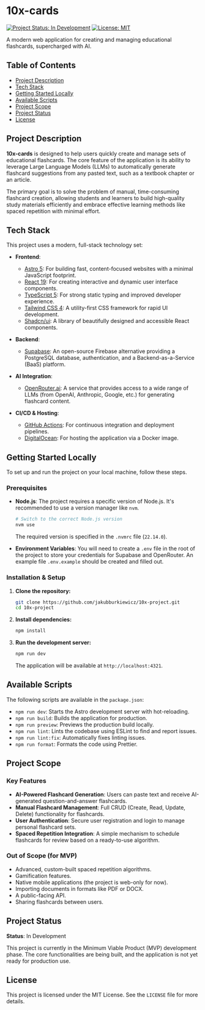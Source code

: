 # 10x-cards

[![Project Status: In Development](https://img.shields.io/badge/status-in%20development-yellowgreen.svg)](https://github.com/jakubburkiewicz/10x-project)
[![License: MIT](https://img.shields.io/badge/License-MIT-blue.svg)](https://opensource.org/licenses/MIT)

A modern web application for creating and managing educational flashcards, supercharged with AI.

## Table of Contents

- [Project Description](#project-description)
- [Tech Stack](#tech-stack)
- [Getting Started Locally](#getting-started-locally)
- [Available Scripts](#available-scripts)
- [Project Scope](#project-scope)
- [Project Status](#project-status)
- [License](#license)

## Project Description

**10x-cards** is designed to help users quickly create and manage sets of educational flashcards. The core feature of the application is its ability to leverage Large Language Models (LLMs) to automatically generate flashcard suggestions from any pasted text, such as a textbook chapter or an article.

The primary goal is to solve the problem of manual, time-consuming flashcard creation, allowing students and learners to build high-quality study materials efficiently and embrace effective learning methods like spaced repetition with minimal effort.

## Tech Stack

This project uses a modern, full-stack technology set:

-   **Frontend**:
    -   [Astro 5](https://astro.build/): For building fast, content-focused websites with a minimal JavaScript footprint.
    -   [React 19](https://react.dev/): For creating interactive and dynamic user interface components.
    -   [TypeScript 5](https://www.typescriptlang.org/): For strong static typing and improved developer experience.
    -   [Tailwind CSS 4](https://tailwindcss.com/): A utility-first CSS framework for rapid UI development.
    -   [Shadcn/ui](https://ui.shadcn.com/): A library of beautifully designed and accessible React components.

-   **Backend**:
    -   [Supabase](https://supabase.io/): An open-source Firebase alternative providing a PostgreSQL database, authentication, and a Backend-as-a-Service (BaaS) platform.

-   **AI Integration**:
    -   [OpenRouter.ai](https://openrouter.ai/): A service that provides access to a wide range of LLMs (from OpenAI, Anthropic, Google, etc.) for generating flashcard content.

-   **CI/CD & Hosting**:
    -   [GitHub Actions](https://github.com/features/actions): For continuous integration and deployment pipelines.
    -   [DigitalOcean](https://www.digitalocean.com/): For hosting the application via a Docker image.

## Getting Started Locally

To set up and run the project on your local machine, follow these steps.

### Prerequisites

-   **Node.js**: The project requires a specific version of Node.js. It's recommended to use a version manager like `nvm`.
    ```bash
    # Switch to the correct Node.js version
    nvm use
    ```
    The required version is specified in the `.nvmrc` file (`22.14.0`).

-   **Environment Variables**: You will need to create a `.env` file in the root of the project to store your credentials for Supabase and OpenRouter. An example file `.env.example` should be created and filled out.

### Installation & Setup

1.  **Clone the repository:**
    ```bash
    git clone https://github.com/jakubburkiewicz/10x-project.git
    cd 10x-project
    ```

2.  **Install dependencies:**
    ```bash
    npm install
    ```

3.  **Run the development server:**
    ```bash
    npm run dev
    ```
    The application will be available at `http://localhost:4321`.

## Available Scripts

The following scripts are available in the `package.json`:

-   `npm run dev`: Starts the Astro development server with hot-reloading.
-   `npm run build`: Builds the application for production.
-   `npm run preview`: Previews the production build locally.
-   `npm run lint`: Lints the codebase using ESLint to find and report issues.
-   `npm run lint:fix`: Automatically fixes linting issues.
-   `npm run format`: Formats the code using Prettier.

## Project Scope

### Key Features

-   **AI-Powered Flashcard Generation**: Users can paste text and receive AI-generated question-and-answer flashcards.
-   **Manual Flashcard Management**: Full CRUD (Create, Read, Update, Delete) functionality for flashcards.
-   **User Authentication**: Secure user registration and login to manage personal flashcard sets.
-   **Spaced Repetition Integration**: A simple mechanism to schedule flashcards for review based on a ready-to-use algorithm.

### Out of Scope (for MVP)

-   Advanced, custom-built spaced repetition algorithms.
-   Gamification features.
-   Native mobile applications (the project is web-only for now).
-   Importing documents in formats like PDF or DOCX.
-   A public-facing API.
-   Sharing flashcards between users.

## Project Status

**Status**: In Development

This project is currently in the Minimum Viable Product (MVP) development phase. The core functionalities are being built, and the application is not yet ready for production use.

## License

This project is licensed under the MIT License. See the `LICENSE` file for more details.
